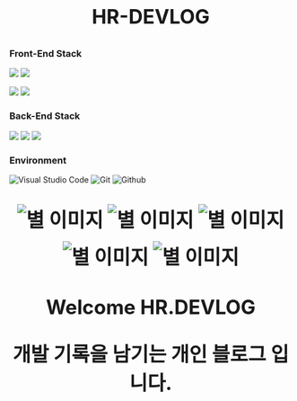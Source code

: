 <h1 align="center" style="display: block; font-size: 2.5em; font-weight: bold; margin-block-start: 1em; margin-block-end: 1em;">
  <strong>HR-DEVLOG</strong>
</h1>

### Front-End Stack

<span><img src="https://img.shields.io/badge/-Next.js-23F7DF1E?style=for-the-badge&logo=Next.js&logoColor=white&color=000000"></span>
<span><img src="https://img.shields.io/badge/-React-23F7DF1E?style=for-the-badge&logo=React&logoColor=white&color=61DAFB"></span>

<!-- <span><img src="https://img.shields.io/badge/-ReactRouter-23F7DF1E?style=for-the-badge&logo=ReactRouter&logoColor=white&color=CA4245"></span> -->

<span><img src="https://img.shields.io/badge/TypeScript-007ACC?style=for-the-badge&logo=typescript&logoColor=white"></span>
<span><img src="https://img.shields.io/badge/-styledComponents-23F7DF1E?style=for-the-badge&logo=styledComponents&logoColor=white&color=DB7093"></span>

### Back-End Stack

<span><img src="https://img.shields.io/badge/-Node.js-23F7DF1E?style=for-the-badge&logo=Node.js&logoColor=white&color=339933"></span>
<span><img src="https://img.shields.io/badge/-MySQL-23F7DF1E?style=for-the-badge&logo=MySQL&logoColor=white&color=4479A1"></span>
<span><img src="https://img.shields.io/badge/-MySQL-23F7DF1E?style=for-the-badge&logo=AWS&logoColor=white&color=FF9901"></span>

### Environment

![Visual Studio Code](https://img.shields.io/badge/Visual%20Studio%20Code-007ACC?style=for-the-badge&logo=Visual%20Studio%20Code&logoColor=white)
![Git](https://img.shields.io/badge/Git-F05032?style=for-the-badge&logo=Git&logoColor=white)
![Github](https://img.shields.io/badge/GitHub-181717?style=for-the-badge&logo=GitHub&logoColor=white)

<div align="center" style="display: block; font-size: 2.5em; font-weight: bold; margin-block-start: 1em; margin-block-end: 1em;">
  <div>
    <img src="https://user-images.githubusercontent.com/118327239/222647360-675a5222-c2d4-457b-90f2-3ba90d3f8a08.svg" alt="별 이미지" style="margin-bottom:5px;"/>
    <img src="https://user-images.githubusercontent.com/118327239/222647360-675a5222-c2d4-457b-90f2-3ba90d3f8a08.svg" alt="별 이미지" style="margin-bottom:10px;"/>
    <img src="https://user-images.githubusercontent.com/118327239/222647360-675a5222-c2d4-457b-90f2-3ba90d3f8a08.svg" alt="별 이미지" style="margin-bottom:15px;"/>
    <img src="https://user-images.githubusercontent.com/118327239/222647360-675a5222-c2d4-457b-90f2-3ba90d3f8a08.svg" alt="별 이미지" style="margin-bottom:10px;"/>
    <img src="https://user-images.githubusercontent.com/118327239/222647360-675a5222-c2d4-457b-90f2-3ba90d3f8a08.svg" alt="별 이미지" style="margin-bottom:5px;"/>
  </div>
  <p><strong>Welcome HR.DEVLOG</strong></p>
  <p>개발 기록을 남기는 개인 블로그 입니다.</p>
</div>
<!-- <span><img src="https://img.shields.io/badge/-GraphQL-23F7DF1E?style=for-the-badge&logo=GraphQL&logoColor=white&color=E10098"></span> -->

<!-- ## 주요 기능 📦 -->

<!-- ### ⭐️ 각각 단어를 분류 및 저장 가능 -->
<!-- - 아는단어 / 모르는단어 / 즐겨찾는 단어 / 건너 뛴 단어 / 등록한 단어 분류 -->
<!-- - 사용자가 원하는대로 분류 및 저장 -->

<!-- ## Commit Rules -->
<!--
| 타입     | 설명                                                   |
| -------- | ------------------------------------------------------ |
| feat     | 새로운 기능 추가 (중요한 기능 개발 할 때 마다)         |
| fix      | 버그 수정                                              |
| style    | 코드 포맷팅, 세미콜론 누락, 코드변경이 없는경우        |
| design   | 사용자 UI 디자인 변경 (CSS 등)                         |
| refactor | 코드 리팩토링                                          |
| test     | 테스트 코드, 리팩토링 테스트 코드 추가                 |
| build    | 빌드 파일 수정                                         |
| perf     | 성능 개선                                              |
| chore    | 빌드 업무 수정, 패키지 매니저 수정 (gitignore 수정 등) |
| docs     | 문서 수정 ex) README.md                                |
| remove   | 파일을 삭제만 한 경우                                  | -->
